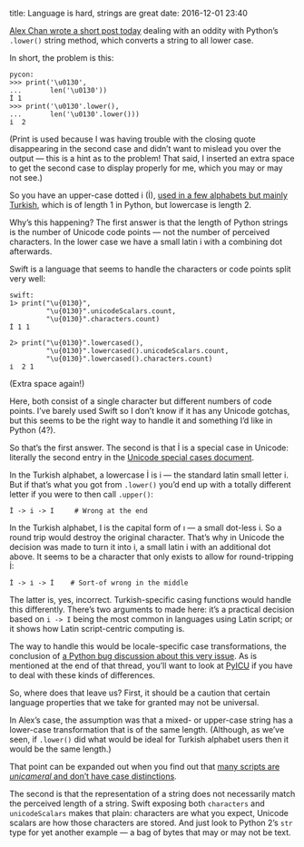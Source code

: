 title: Language is hard, strings are great
date: 2016-12-01 23:40

[Alex Chan wrote a short post today][alex] dealing with an oddity with Python’s `.lower()` string method, which converts a string to all lower case.

[alex]: https://alexwlchan.net/2016/12/strings-are-terrible/

In short, the problem is this:

    pycon:
    >>> print('\u0130',
    ...       len('\u0130'))
    İ 1
    >>> print('\u0130'.lower(),
    ...       len('\u0130'.lower()))
    i̇  2


(Print is used because I was having trouble with the closing quote disappearing in the second case and didn’t want to mislead you over the output — this is a hint as to the problem! That said, I inserted an extra space to get the second case to display properly for me, which you may or may not see.)

So you have an upper-case dotted i (İ), [used in a few alphabets but mainly Turkish][wiki], which is of length 1 in Python, but lowercase is length 2.

[wiki]: https://en.wikipedia.org/wiki/Dotted_and_dotless_I

Why’s this happening? The first answer is that the length of Python strings is the number of Unicode code points — not the number of perceived characters. In the lower case we have a small latin i with a combining dot afterwards.

Swift is a language that seems to handle the characters or code points split very well:

    swift:
    1> print("\u{0130}",
             "\u{0130}".unicodeScalars.count,
             "\u{0130}".characters.count)
    İ 1 1

    2> print("\u{0130}".lowercased(),
             "\u{0130}".lowercased().unicodeScalars.count,
             "\u{0130}".lowercased().characters.count)
    i̇  2 1

(Extra space again!)

Here, both consist of a single character but different numbers of code points. I’ve barely used Swift so I don’t know if it has any Unicode gotchas, but this seems to be the right way to handle it and something I’d like in Python (4?).

So that’s the first answer. The second is that İ is a special case in Unicode: literally the second entry in the [Unicode special cases document][specials].

[specials]: http://www.unicode.org/Public/UNIDATA/SpecialCasing.txt

In the Turkish alphabet, a lowercase İ is i — the standard latin small letter i. But if that’s what you got from `.lower()` you’d end up with a totally different letter if you were to then call `.upper()`:

    İ -> i -> I     # Wrong at the end

In the Turkish alphabet, I is the capital form of ı — a small dot-less i. So a round trip would destroy the original character. That’s why in Unicode the decision was made to turn it into i̇, a small latin i with an additional dot above. It seems to be a character that only exists to allow for round-tripping İ:

    İ -> i̇ -> İ    # Sort-of wrong in the middle

The latter is, yes, incorrect. Turkish-specific casing functions would handle this differently. There’s two arguments to made here: it’s a practical decision based on `i -> I` being the most common in languages using Latin script; or it shows how Latin script-centric computing is.

The way to handle this would be locale-specific case transformations, the conclusion of [a Python bug discussion about this very issue][pybug]. As is mentioned at the end of that thread, you’ll want to look at [PyICU][] if you have to deal with these kinds of differences.

[pybug]: http://bugs.python.org/issue17252
[PyICU]: https://github.com/ovalhub/pyicu

So, where does that leave us? First, it should be a caution that certain language properties that we take for granted may not be universal.

In Alex’s case, the assumption was that a mixed- or upper-case string has a lower-case transformation that is of the same length. (Although, as we’ve seen, if `.lower()` did what would be ideal for Turkish alphabet users then it would be the same length.)

That point can be expanded out when you find out that [many scripts are *unicameral* and don’t have case distinctions][unicameral].

[unicameral]: https://en.wikipedia.org/wiki/Letter_case#Bicameral_script

The second is that the representation of a string does not necessarily match the perceived length of a string. Swift exposing both `characters` and `unicodeScalars` makes that plain: characters are what you expect, Unicode scalars are how those characters are stored. And just look to Python 2’s `str` type for yet another example — a bag of bytes that may or may not be text.
